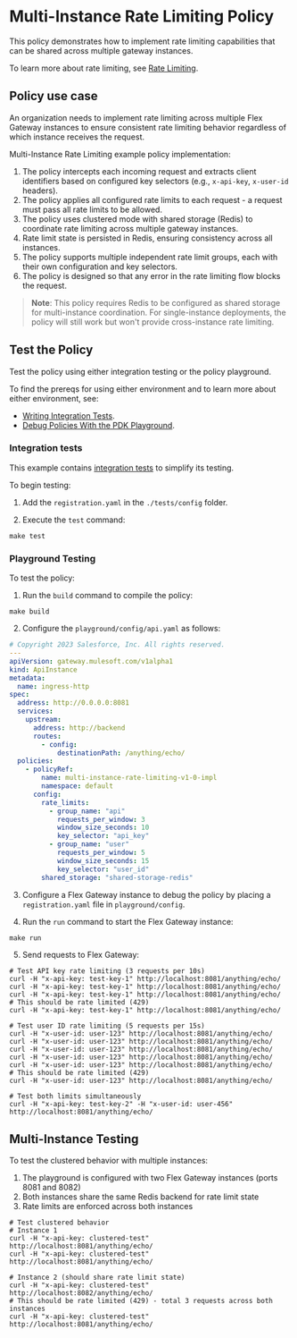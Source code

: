 # Multi-Instance Rate Limiting Policy

This policy demonstrates how to implement rate limiting capabilities that can be shared across multiple gateway instances.

To learn more about rate limiting, see [Rate Limiting](https://docs.mulesoft.com/pdk/latest/policies-pdk-configure-features-rate-limiting).

## Policy use case

An organization needs to implement rate limiting across multiple Flex Gateway instances to ensure consistent rate limiting behavior regardless of which instance receives the request.

Multi-Instance Rate Limiting example policy implementation:

1. The policy intercepts each incoming request and extracts client identifiers based on configured key selectors (e.g., `x-api-key`, `x-user-id` headers).
2. The policy applies all configured rate limits to each request - a request must pass all rate limits to be allowed.
3. The policy uses clustered mode with shared storage (Redis) to coordinate rate limiting across multiple gateway instances.
4. Rate limit state is persisted in Redis, ensuring consistency across all instances.
5. The policy supports multiple independent rate limit groups, each with their own configuration and key selectors.
6. The policy is designed so that any error in the rate limiting flow blocks the request.

> **Note**: This policy requires Redis to be configured as shared storage for multi-instance coordination. For single-instance deployments, the policy will still work but won't provide cross-instance rate limiting.

## Test the Policy

Test the policy using either integration testing or the policy playground.

To find the prereqs for using either environment and to learn more about either environment, see:

* [Writing Integration Tests](https://docs.mulesoft.com/pdk/latest/policies-pdk-integration-tests).
* [Debug Policies With the PDK Playground](https://docs.mulesoft.com/pdk/latest/policies-pdk-debug-local).

### Integration tests

This example contains [integration tests](./tests/requests.rs) to simplify its testing.

To begin testing:

1. Add the `registration.yaml` in the `./tests/config` folder.

2. Execute the `test` command:

```shell
make test
```

### Playground Testing

To test the policy:

1. Run the `build` command to compile the policy:

```shell
make build
```

2. Configure the `playground/config/api.yaml` as follows:

```yaml
# Copyright 2023 Salesforce, Inc. All rights reserved.
---
apiVersion: gateway.mulesoft.com/v1alpha1
kind: ApiInstance
metadata:
  name: ingress-http
spec:
  address: http://0.0.0.0:8081
  services:
    upstream:
      address: http://backend
      routes:
        - config:
            destinationPath: /anything/echo/
  policies:
    - policyRef:
        name: multi-instance-rate-limiting-v1-0-impl
        namespace: default
      config:
        rate_limits:
          - group_name: "api"
            requests_per_window: 3
            window_size_seconds: 10
            key_selector: "api_key"
          - group_name: "user"
            requests_per_window: 5
            window_size_seconds: 15
            key_selector: "user_id"
        shared_storage: "shared-storage-redis"
```

3. Configure a Flex Gateway instance to debug the policy by placing a `registration.yaml` file in `playground/config`.

4. Run the `run` command to start the Flex Gateway instance:

```shell
make run
```

5. Send requests to Flex Gateway:

```shell
# Test API key rate limiting (3 requests per 10s)
curl -H "x-api-key: test-key-1" http://localhost:8081/anything/echo/
curl -H "x-api-key: test-key-1" http://localhost:8081/anything/echo/
curl -H "x-api-key: test-key-1" http://localhost:8081/anything/echo/
# This should be rate limited (429)
curl -H "x-api-key: test-key-1" http://localhost:8081/anything/echo/

# Test user ID rate limiting (5 requests per 15s)
curl -H "x-user-id: user-123" http://localhost:8081/anything/echo/
curl -H "x-user-id: user-123" http://localhost:8081/anything/echo/
curl -H "x-user-id: user-123" http://localhost:8081/anything/echo/
curl -H "x-user-id: user-123" http://localhost:8081/anything/echo/
curl -H "x-user-id: user-123" http://localhost:8081/anything/echo/
# This should be rate limited (429)
curl -H "x-user-id: user-123" http://localhost:8081/anything/echo/

# Test both limits simultaneously
curl -H "x-api-key: test-key-2" -H "x-user-id: user-456" http://localhost:8081/anything/echo/
```

## Multi-Instance Testing

To test the clustered behavior with multiple instances:

1. The playground is configured with two Flex Gateway instances (ports 8081 and 8082)
2. Both instances share the same Redis backend for rate limit state
3. Rate limits are enforced across both instances

```shell
# Test clustered behavior
# Instance 1
curl -H "x-api-key: clustered-test" http://localhost:8081/anything/echo/
curl -H "x-api-key: clustered-test" http://localhost:8081/anything/echo/

# Instance 2 (should share rate limit state)
curl -H "x-api-key: clustered-test" http://localhost:8082/anything/echo/
# This should be rate limited (429) - total 3 requests across both instances
curl -H "x-api-key: clustered-test" http://localhost:8081/anything/echo/
```